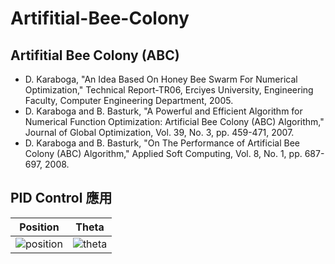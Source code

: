 # Artifitial-Bee-Colony

## Artifitial Bee Colony (ABC)

+ D. Karaboga, "An Idea Based On Honey Bee Swarm For Numerical Optimization," Technical Report-TR06, Erciyes University, Engineering Faculty, Computer Engineering Department, 2005.
+ D. Karaboga and B. Basturk, "A Powerful and Efficient Algorithm for Numerical Function Optimization: Artificial Bee Colony (ABC) Algorithm," Journal of Global Optimization, Vol. 39, No. 3, pp. 459-471, 2007.
+ D. Karaboga and B. Basturk, "On The Performance of Artificial Bee Colony (ABC) Algorithm," Applied Soft Computing, Vol. 8, No. 1, pp. 687-697, 2008.

## PID Control 應用

| Position | Theta |
| :--: | :--: |
| ![position](https://user-images.githubusercontent.com/26008008/192129402-d0260572-ef06-4654-850f-edf6e6f943be.jpg) | ![theta](https://user-images.githubusercontent.com/26008008/192129409-834c24e7-a2f2-4693-b27e-6504cf8d2a4d.jpg) |
